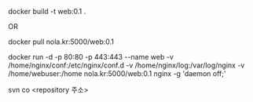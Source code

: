 docker build -t web:0.1 .

OR

docker pull nola.kr:5000/web:0.1

docker run -d -p 80:80 -p 443:443 --name web -v /home/nginx/conf:/etc/nginx/conf.d  -v /home/nginx/log:/var/log/nginx -v /home/webuser:/home nola.kr:5000/web:0.1 nginx -g 'daemon off;'

svn co <repository 주소>

